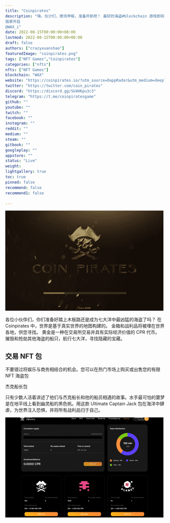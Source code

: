 ```yaml
---
title: "Coinpirates"
description: "嗨，伙计们，擦洗甲板，准备开航吧！ 最好的海盗#blockchain 游戏即将推出。 交易#NFT，赚取金币等等！
独家开启
@WAX_i"
date: 2022-08-15T00:00:00+08:00
lastmod: 2022-08-15T00:00:00+08:00
draft: false
authors: ["crazyxuanshao"]
featuredImage: "coinpirates.png"
tags: ["NFT Games","Coinpirates"]
categories: ["nfts"]
nfts: ["NFT Games"]
blockchain: "WAX"
website: "https://coinpirates.io/?utm_source=DappRadar&utm_medium=deeplink&utm_campaign=visit-website"
twitter: "https://twitter.com/coin_pirates"
discord: "https://discord.gg/SU4HKpu3c3"
telegram: "https://t.me/coinpiratesgame"
github: ""
youtube: ""
twitch: ""
facebook: ""
instagram: ""
reddit: ""
medium: ""
steam: ""
gitbook: ""
googleplay: ""
appstore: ""
status: "Live"
weight: 
lightgallery: true
toc: true
pinned: false
recommend: false
recommend1: false

---
```


![dsnigi](dsnigi.png)

<p>各位小伙伴们，你们准备好踏上木板路还是成为七大洋中最凶猛的海盗了吗？ 在 Coinpirates 中，世界是基于真实世界的地图构建的。 金箱和战利品将被埋在世界各地，供您寻找。 黄金是一种在交易所交易并具有实际经济价值的 CPR 代币。 摧毁和抢劫其他海盗的船只，航行七大洋，寻找隐藏的宝藏。</p>

## 交易 NFT 包

不要错过将娱乐与商务相结合的机会。您可以在热门市场上购买或出售您的有限 NFT 海盗包

杰克船长包

只有少数人活着讲述了他们与杰克船长和他的船员相遇的故事。水手最可怕的噩梦是在地平线上看到幽灵船的黑色帆。用这款 Ultimate Captain Jack 包在海洋中肆虐，为世界注入恐惧，并将所有战利品归于自己。

![gfdg](gfdg.png)